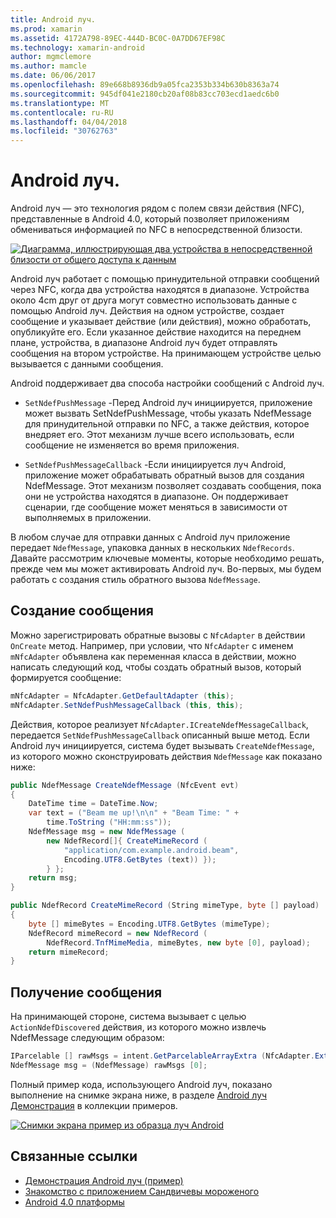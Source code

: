 ```yaml
---
title: Android луч.
ms.prod: xamarin
ms.assetid: 4172A798-89EC-444D-BC0C-0A7DD67EF98C
ms.technology: xamarin-android
author: mgmclemore
ms.author: mamcle
ms.date: 06/06/2017
ms.openlocfilehash: 89e668b8936db9a05fca2353b334b630b8363a74
ms.sourcegitcommit: 945df041e2180cb20af08b83cc703ecd1aedc6b0
ms.translationtype: MT
ms.contentlocale: ru-RU
ms.lasthandoff: 04/04/2018
ms.locfileid: "30762763"
---
```

# <a name="android-beam"></a>Android луч.

Android луч — это технология рядом с полем связи действия (NFC), представленные в Android 4.0, который позволяет приложениям обмениваться информацией по NFC в непосредственной близости.

[![Диаграмма, иллюстрирующая два устройства в непосредственной близости от общего доступа к данным](android-beam-images/androidbeam.png)](android-beam-images/androidbeam.png#lightbox)

Android луч работает с помощью принудительной отправки сообщений через NFC, когда два устройства находятся в диапазоне. Устройства около 4cm друг от друга могут совместно использовать данные с помощью Android луч. Действия на одном устройстве, создает сообщение и указывает действие (или действия), можно обработать, опубликуйте его. Если указанное действие находится на переднем плане, устройства, в диапазоне Android луч будет отправлять сообщения на втором устройстве. На принимающем устройстве целью вызывается с данными сообщения.

Android поддерживает два способа настройки сообщений с Android луч.

-   `SetNdefPushMessage` -Перед Android луч инициируется, приложение может вызвать SetNdefPushMessage, чтобы указать NdefMessage для принудительной отправки по NFC, а также действия, которое внедряет его. Этот механизм лучше всего использовать, если сообщение не изменяется во время приложения.

-   `SetNdefPushMessageCallback` -Если инициируется луч Android, приложение может обрабатывать обратный вызов для создания NdefMessage. Этот механизм позволяет создавать сообщения, пока они не устройства находятся в диапазоне. Он поддерживает сценарии, где сообщение может меняться в зависимости от выполняемых в приложении.


В любом случае для отправки данных с Android луч приложение передает `NdefMessage`, упаковка данных в нескольких `NdefRecords`. Давайте рассмотрим ключевые моменты, которые необходимо решать, прежде чем мы может активировать Android луч. Во-первых, мы будем работать с создания стиль обратного вызова `NdefMessage`.


## <a name="creating-a-message"></a>Создание сообщения

Можно зарегистрировать обратные вызовы с `NfcAdapter` в действии `OnCreate` метод. Например, при условии, что `NfcAdapter` с именем `mNfcAdapter` объявлена как переменная класса в действии, можно написать следующий код, чтобы создать обратный вызов, который формируется сообщение:

```csharp
mNfcAdapter = NfcAdapter.GetDefaultAdapter (this);
mNfcAdapter.SetNdefPushMessageCallback (this, this);
```

Действия, которое реализует `NfcAdapter.ICreateNdefMessageCallback`, передается `SetNdefPushMessageCallback` описанный выше метод. Если Android луч инициируется, система будет вызывать `CreateNdefMessage`, из которого можно сконструировать действия `NdefMessage` как показано ниже:

```csharp
public NdefMessage CreateNdefMessage (NfcEvent evt)
{
    DateTime time = DateTime.Now;
    var text = ("Beam me up!\n\n" + "Beam Time: " +
        time.ToString ("HH:mm:ss"));
    NdefMessage msg = new NdefMessage (
        new NdefRecord[]{ CreateMimeRecord (
            "application/com.example.android.beam",
            Encoding.UTF8.GetBytes (text)) });
        } };
    return msg;
}

public NdefRecord CreateMimeRecord (String mimeType, byte [] payload)
{
    byte [] mimeBytes = Encoding.UTF8.GetBytes (mimeType);
    NdefRecord mimeRecord = new NdefRecord (
        NdefRecord.TnfMimeMedia, mimeBytes, new byte [0], payload);
    return mimeRecord;
}
```


## <a name="receiving-a-message"></a>Получение сообщения

На принимающей стороне, система вызывает с целью `ActionNdefDiscovered` действия, из которого можно извлечь NdefMessage следующим образом:

```csharp
IParcelable [] rawMsgs = intent.GetParcelableArrayExtra (NfcAdapter.ExtraNdefMessages);
NdefMessage msg = (NdefMessage) rawMsgs [0];
```

Полный пример кода, использующего Android луч, показано выполнение на снимке экрана ниже, в разделе [Android луч Демонстрация](https://developer.xamarin.com/samples/monodroid/AndroidBeamDemo/) в коллекции примеров.

[![Снимки экрана пример из образца луч Android](android-beam-images/24.png)](android-beam-images/24.png#lightbox)



## <a name="related-links"></a>Связанные ссылки

- [Демонстрация Android луч (пример)](https://developer.xamarin.com/samples/monodroid/AndroidBeamDemo/)
- [Знакомство с приложением Сандвичевы мороженого](http://www.android.com/about/ice-cream-sandwich/)
- [Android 4.0 платформы](http://developer.android.com/sdk/android-4.0.html)
